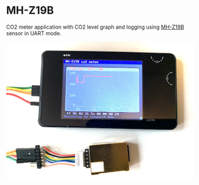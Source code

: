 MH-Z19B
===========

CO2 meter application with CO2 level graph and logging using [MH-Z19B](https://revspace.nl/MH-Z19B) sensor in UART mode.

![Readme](readme.jpg)
